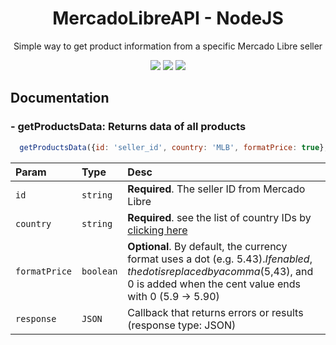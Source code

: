 <h1 align="center">MercadoLibreAPI - NodeJS</h1>
<p align="center">Simple way to get product information from a specific Mercado Libre seller</p>
<p align="center">
  <img src="https://img.shields.io/badge/Status%20-Working-red">
  <img src="https://img.shields.io/badge/NodeJS-v16.15.0-informational">
  <img src="https://img.shields.io/badge/npm-8.5.5-informational">
</p>

## Documentation

### - getProductsData: Returns data of all products
```javascript
  getProductsData({id: 'seller_id', country: 'MLB', formatPrice: true}, (response) => {})
```
| Param | Type | Desc |
| :- | :- | :- |
| `id` | `string` | **Required**. The seller ID from Mercado Libre |
| `country` | `string` | **Required**. see the list of country IDs by [clicking here](https://api.mercadolibre.com/sites/) |
| `formatPrice` | `boolean` | **Optional**. By default, the currency format uses a dot (e.g. $5.43). If enabled, the dot is replaced by a comma ($5,43), and 0 is added when the cent value ends with 0 (5.9 -> 5.90) |
| `response` | `JSON ` | Callback that returns errors or results (response type: JSON) |
